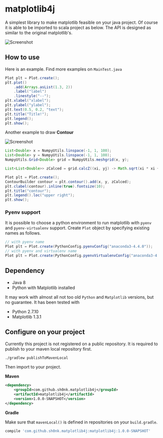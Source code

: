 # matplotlib4j

A simplest library to make matplotlib feasible on your java project. Of course it is able to be imported to scala project as below. The API is designed as similar to the original matplotlib's.

![Screenshot](https://user-images.githubusercontent.com/6478810/31043250-bdacdd12-a5f3-11e7-88ee-0e91c851c6f7.png)

## How to use

Here is an example. Find more examples on `MainTest.java`

```java
Plot plt = Plot.create();
plt.plot()
    .add(Arrays.asList(1.3, 2))
    .label("label")
    .linestyle("--");
plt.xlabel("xlabel");
plt.ylabel("ylabel");
plt.text(0.5, 0.2, "text");
plt.title("Title!");
plt.legend();
plt.show();
```

Another example to draw **Contour**

![Screenshot](https://user-images.githubusercontent.com/6478810/31847390-d2422f2a-b656-11e7-9fca-d503cd70a253.png)

```java
List<Double> x = NumpyUtils.linspace(-1, 1, 100);
List<Double> y = NumpyUtils.linspace(-1, 1, 100);
NumpyUtils.Grid<Double> grid = NumpyUtils.meshgrid(x, y);

List<List<Double>> zCalced = grid.calcZ((xi, yj) -> Math.sqrt(xi * xi + yj * yj));

Plot plt = Plot.create();
ContourBuilder contour = plt.contour().add(x, y, zCalced);
plt.clabel(contour).inline(true).fontsize(10);
plt.title("contour");
plt.legend().loc("upper right");
plt.show();
```

### Pyenv support

It is possible to choose a python environment to run matplotlib with `pyenv` and `pyenv-virtualenv` support. Create `Plot` object by specifying existing names as follows.

```java
// with pyenv name
Plot plt = Plot.create(PythonConfig.pyenvConfig("anaconda3-4.4.0"));
// with pyenv and virtualenv name
Plot plt = Plot.create(PythonConfig.pyenvVirtualenvConfig("anaconda3-4.4.0", "env_plot"));
```

## Dependency

* Java 8
* Python with Matplotlib installed

It may work with almost all not too old `Python` and `Matplotlib` versions, but no guarantee. It has been tested with 

* Python 2.7.10
* Matplotlib 1.3.1

## Configure on your project

Currently this project is not registered on a public repository. It is required to publish to your maven local repository first.

```bash
./gradlew publishToMavenLocal
```

Then import to your project.

**Maven**

```xml
<dependency>
    <groupId>com.github.sh0nk.matplotlib4j</groupId>
    <artifactId>matplotlib4j</artifactId>
    <version>1.0.0-SNAPSHOT</version>
</dependency>
```

**Gradle**

Make sure that `mavenLocal()` is defined in repositories on your `build.gradle`.

```groovy
compile 'com.github.sh0nk.matplotlib4j:matplotlib4j:1.0.0-SNAPSHOT'
```